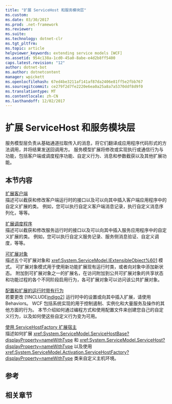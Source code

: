 ```yaml
---
title: "扩展 ServiceHost 和服务模块层"
ms.custom: 
ms.date: 03/30/2017
ms.prod: .net-framework
ms.reviewer: 
ms.suite: 
ms.technology: dotnet-clr
ms.tgt_pltfrm: 
ms.topic: article
helpviewer_keywords: extending service models [WCF]
ms.assetid: 954c138a-1cd0-45a0-8abe-e4d2b8ff5400
caps.latest.revision: "12"
author: dotnet-bot
ms.author: dotnetcontent
manager: wpickett
ms.openlocfilehash: 67ed4be3211af141af87da2406e81ff5e2fbb767
ms.sourcegitcommit: ce279f2d7fe2220e6ea0a25a8a7a5370ddf8d9f0
ms.translationtype: MT
ms.contentlocale: zh-CN
ms.lasthandoff: 12/02/2017
---
```

# <a name="extending-servicehost-and-the-service-model-layer"></a>扩展 ServiceHost 和服务模块层
服务模型层负责从基础通道拉取传入的消息，将它们翻译成应用程序代码形式的方法调用，并将结果发送回调用方。 服务模型扩展将修改或实现执行或通信行为与功能，包括客户端或调度程序功能、自定义行为、消息和参数截获以及其他扩展功能。  
  
## <a name="in-this-section"></a>本节内容  
 [扩展客户端](../../../../docs/framework/wcf/extending/extending-clients.md)  
 描述可以截获和修改客户端运行时的接口以及可以向其中插入客户端应用程序中的自定义扩展的类。 例如，您可以执行自定义客户端消息记录，执行自定义消息序列化，等等。  
  
 [扩展调度程序](../../../../docs/framework/wcf/extending/extending-dispatchers.md)  
 描述可以截获和修改服务运行时的接口以及可以向其中插入服务应用程序中的自定义扩展的类。 例如，您可以执行自定义服务记录、服务侧消息验证、自定义调度，等等。  
  
 [可扩展对象](../../../../docs/framework/wcf/extending/extensible-objects.md)  
 描述五个可扩展对象和 <xref:System.ServiceModel.IExtensibleObject%601> 模式。 可扩展对象模式用于使用新功能扩展现有运行时类，或者向对象中添加新状态。 附加到可扩展对象之一的扩展名，在访问附加到公共可扩展对象的共享状态和功能过程的各个不同阶段启用行为，各可扩展对象可以访问该公共扩展对象。  
  
 [配置和扩展的运行时带有行为](../../../../docs/framework/wcf/extending/configuring-and-extending-the-runtime-with-behaviors.md)  
 若要更改 [!INCLUDE[indigo2](../../../../includes/indigo2-md.md)] 运行时中的设置或向其中插入扩展，请使用 Behaviors。 WCF 包括系统实现的用于控制遏制、实例化和大量服务及操作的其他方面的行为。 本节介绍如何通过编程方式和使用配置文件来创建您自己的自定义行为，以及如何使这些自定义行为变为可用。  
  
 [使用 ServiceHostFactory 扩展宿主](../../../../docs/framework/wcf/extending/extending-hosting-using-servicehostfactory.md)  
 描述如何扩展 <xref:System.ServiceModel.ServiceHostBase?displayProperty=nameWithType> 和 <xref:System.ServiceModel.ServiceHost?displayProperty=nameWithType> 以及使用 <xref:System.ServiceModel.Activation.ServiceHostFactory?displayProperty=nameWithType> 类来自定义主机环境。  
  
## <a name="reference"></a>参考  
  
## <a name="related-sections"></a>相关章节
